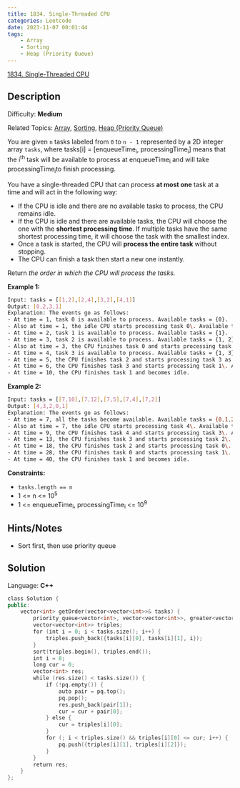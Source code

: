 ```yaml
---
title: 1834. Single-Threaded CPU
categories: Leetcode
date: 2023-11-07 00:01:44
tags:
    - Array
    - Sorting
    - Heap (Priority Queue)
---
```


[1834\. Single-Threaded CPU](https://leetcode.com/problems/single-threaded-cpu/)

## Description

Difficulty: **Medium**

Related Topics: [Array](https://leetcode.com/tag/https://leetcode.com/tag/array//), [Sorting](https://leetcode.com/tag/https://leetcode.com/tag/sorting//), [Heap (Priority Queue)](https://leetcode.com/tag/https://leetcode.com/tag/heap-priority-queue//)

You are given `n`​​​​​​ tasks labeled from `0` to `n - 1` represented by a 2D integer array `tasks`, where tasks[i] = [enqueueTime<sub>i</sub>, processingTime<sub>i</sub>] means that the i<sup>​​​​​​th</sup>​​​​ task will be available to process at enqueueTime<sub>i</sub> and will take processingTime<sub>i</sub>to finish processing.

You have a single-threaded CPU that can process **at most one** task at a time and will act in the following way:

* If the CPU is idle and there are no available tasks to process, the CPU remains idle.
* If the CPU is idle and there are available tasks, the CPU will choose the one with the **shortest processing time**. If multiple tasks have the same shortest processing time, it will choose the task with the smallest index.
* Once a task is started, the CPU will **process the entire task** without stopping.
* The CPU can finish a task then start a new one instantly.

Return _the order in which the CPU will process the tasks._

**Example 1:**

```bash
Input: tasks = [[1,2],[2,4],[3,2],[4,1]]
Output: [0,2,3,1]
Explanation: The events go as follows:
- At time = 1, task 0 is available to process. Available tasks = {0}.
- Also at time = 1, the idle CPU starts processing task 0\. Available tasks = {}.
- At time = 2, task 1 is available to process. Available tasks = {1}.
- At time = 3, task 2 is available to process. Available tasks = {1, 2}.
- Also at time = 3, the CPU finishes task 0 and starts processing task 2 as it is the shortest. Available tasks = {1}.
- At time = 4, task 3 is available to process. Available tasks = {1, 3}.
- At time = 5, the CPU finishes task 2 and starts processing task 3 as it is the shortest. Available tasks = {1}.
- At time = 6, the CPU finishes task 3 and starts processing task 1\. Available tasks = {}.
- At time = 10, the CPU finishes task 1 and becomes idle.
```

**Example 2:**

```bash
Input: tasks = [[7,10],[7,12],[7,5],[7,4],[7,2]]
Output: [4,3,2,0,1]
Explanation: The events go as follows:
- At time = 7, all the tasks become available. Available tasks = {0,1,2,3,4}.
- Also at time = 7, the idle CPU starts processing task 4\. Available tasks = {0,1,2,3}.
- At time = 9, the CPU finishes task 4 and starts processing task 3\. Available tasks = {0,1,2}.
- At time = 13, the CPU finishes task 3 and starts processing task 2\. Available tasks = {0,1}.
- At time = 18, the CPU finishes task 2 and starts processing task 0\. Available tasks = {1}.
- At time = 28, the CPU finishes task 0 and starts processing task 1\. Available tasks = {}.
- At time = 40, the CPU finishes task 1 and becomes idle.
```

**Constraints:**

* `tasks.length == n`
* 1 <= n <= 10<sup>5</sup>
* 1 <= enqueueTime<sub>i</sub>, processingTime<sub>i</sub> <= 10<sup>9</sup>

## Hints/Notes

* Sort first, then use priority queue

## Solution

Language: **C++**

```C++
class Solution {
public:
    vector<int> getOrder(vector<vector<int>>& tasks) {
        priority_queue<vector<int>, vector<vector<int>>, greater<vector<int>>> pq;
        vector<vector<int>> triples;
        for (int i = 0; i < tasks.size(); i++) {
            triples.push_back({tasks[i][0], tasks[i][1], i});
        }
        sort(triples.begin(), triples.end());
        int i = 0;
        long cur = 0;
        vector<int> res;
        while (res.size() < tasks.size()) {
            if (!pq.empty()) {
                auto pair = pq.top();
                pq.pop();
                res.push_back(pair[1]);
                cur = cur + pair[0];
            } else {
                cur = triples[i][0];
            }
            for (; i < triples.size() && triples[i][0] <= cur; i++) {
                pq.push({triples[i][1], triples[i][2]});
            }
        }
        return res;
    }
};
```
